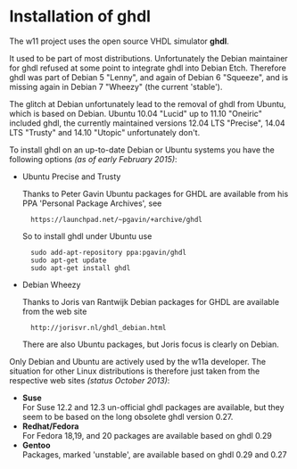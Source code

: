 # Installation of ghdl

The w11 project uses the open source VHDL simulator **ghdl**.

It used to be part of most distributions. Unfortunately the Debian maintainer 
for ghdl refused at some point to integrate ghdl into Debian Etch. Therefore
ghdl was part of Debian 5 "Lenny", and again of Debian 6 "Squeeze", and is 
missing again in Debian 7 "Wheezy" (the current 'stable').

The glitch at Debian unfortunately lead to the removal of ghdl from Ubuntu, 
which is based on Debian. Ubuntu 10.04 "Lucid" up to 11.10 "Oneiric" included 
ghdl, the currently maintained versions 12.04 LTS "Precise", 14.04 LTS "Trusty"
and 14.10 "Utopic" unfortunately don't.

To install ghdl on an up-to-date Debian or Ubuntu systems you have the
following options _(as of early February 2015)_:

- Ubuntu Precise and Trusty

  Thanks to Peter Gavin Ubuntu packages for GHDL are available from his PPA
  'Personal Package Archives', see

        https://launchpad.net/~pgavin/+archive/ghdl

  So to install ghdl under Ubuntu use

        sudo add-apt-repository ppa:pgavin/ghdl
        sudo apt-get update
        sudo apt-get install ghdl

- Debian Wheezy

  Thanks to Joris van Rantwijk Debian packages for GHDL are available
  from the web site

        http://jorisvr.nl/ghdl_debian.html

  There are also Ubuntu packages, but Joris focus is clearly on Debian.

Only Debian and Ubuntu are actively used by the w11a developer. The situation 
for other Linux distributions is therefore just taken from the respective web 
sites _(status October 2013)_:

- **Suse**  
  For Suse 12.2 and 12.3 un-official ghdl packages are available, but they
  seem to be based on the long obsolete ghdl version 0.27.
- **Redhat/Fedora**  
  For Fedora 18,19, and 20 packages are available based on ghdl 0.29
- **Gentoo**  
  Packages, marked 'unstable', are available based on ghdl 0.29 and 0.27
